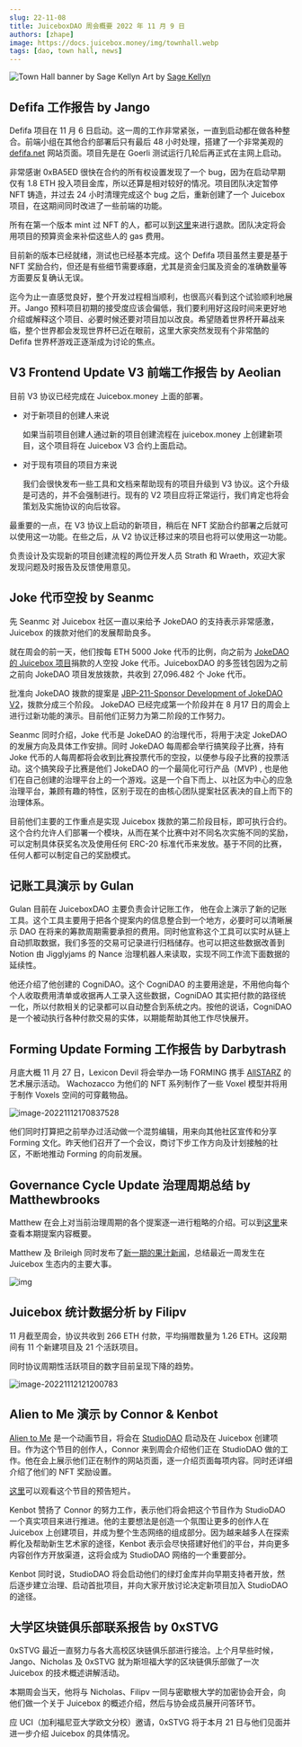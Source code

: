 ```yaml
---
slug: 22-11-08
title: JuiceboxDAO 周会概要 2022 年 11 月 9 日
authors: [zhape]
image: https://docs.juicebox.money/img/townhall.webp
tags: [dao, town hall, news]
---
```


![Town Hall banner by Sage Kellyn](townhall.webp)
Art by [Sage Kellyn](https://twitter.com/SageKellyn)

## Defifa 工作报告 by Jango

Defifa 项目在 11 月 6 日启动。这一周的工作非常紧张，一直到启动都在做各种整合。前端小组在其他合约部署后只有最后 48 小时处理，搭建了一个非常美观的 [defifa.net](https://www.defifa.net/) 网站页面。项目先是在 Goerli 测试运行几轮后再正式在主网上启动。

非常感谢 0xBA5ED 很快在合约的所有权设置发现了一个 bug，因为在启动早期仅有 1.8 ETH 投入项目金库，所以还算是相对较好的情况。项目团队决定暂停 NFT 铸造，并过去 24 小时清理完成这个 bug 之后，重新创建了一个 Juicebox 项目，在这期间同时改进了一些前端的功能。

所有在第一个版本 mint 过 NFT 的人，都可以到[这里](https://take1.defifa.net/)来进行退款。团队决定将会用项目的预算资金来补偿这些人的 gas 费用。

目前新的版本已经就绪，测试也已经基本完成。这个 Defifa 项目虽然主要是基于 NFT 奖励合约，但还是有些细节需要琢磨，尤其是资金归属及资金的准确数量等方面要反复确认无误。

迄今为止一直感觉良好，整个开发过程相当顺利，也很高兴看到这个试验顺利地展开。Jango 预料项目初期的接受度应该会偏低，我们要利用好这段时间来更好地介绍或解释这个项目、必要时候还要对项目加以改良。希望随着世界杯开幕战来临，整个世界都会发现世界杯已近在眼前，这里大家突然发现有个非常酷的 Defifa 世界杯游戏正逐渐成为讨论的焦点。



## V3 Frontend Update V3 前端工作报告 by Aeolian

目前 V3 协议已经完成在 Juicebox.money 上面的部署。

- 对于新项目的创建人来说

  如果当前项目创建人通过新的项目创建流程在 juicebox.money 上创建新项目，这个项目将在 Juicebox V3 合约上面启动。

- 对于现有项目的项目方来说

  我们会很快发布一些工具和文档来帮助现有的项目升级到 V3 协议。这个升级是可选的，并不会强制进行。现有的 V2 项目应将正常运行，我们肯定也将会策划及实施协议的向后妆容。



最重要的一点，在 V3 协议上启动的新项目，稍后在 NFT 奖励合约部署之后就可以使用这一功能。在些之后，从 V2 协议迁移过来的项目也将可以使用这一功能。

负责设计及实现新的项目创建流程的两位开发人员 Strath 和 Wraeth，欢迎大家发现问题及时报告及反馈使用意见。



## Joke 代币空投 by Seanmc



先 Seanmc 对 Juicebox 社区一直以来给予 JokeDAO 的支持表示非常感激，Juicebox 的拨款对他们的发展帮助良多。

就在周会的前一天，他们按每 ETH 5000 Joke 代币的比例，向之前为 [JokeDAO 的 Juicebox 项目](https://juicebox.money/@jokedao)捐款的人空投 Joke 代币。JuiceboxDAO 的多签钱包因为之前之前向 JokeDAO 项目发放拨款，共收到 27,096.482 个 Joke 代币。

批准向 JokeDAO 拨款的提案是 [JBP-211-Sponsor Development of JokeDAO V2](https://juicetool.xyz/snapshot/jbdao.eth/proposal/0xecb6ba5ca205acb63cb430d6e94cb48e8b0ff8f1e83a0d1478d35f729ab1532f)，拨款分成三个阶段。 JokeDAO 已经完成第一个阶段并在 8 月17 日的周会上进行过新功能的演示。目前他们正努力为第二阶段的工作努力。

Seanmc 同时介绍，Joke 代币是 JokeDAO 的治理代币，将用于决定 JokeDAO 的发展方向及具体工作安排。同时 JokeDAO 每周都会举行搞笑段子比赛，持有 Joke 代币的人每周都将会收到比赛投票代币的空投，以便参与段子比赛的投票活动。这个搞笑段子比赛是他们 JokeDAO 的一个最简化可行产品（MVP) , 也是他们在自己创建的治理平台上的一个游戏。这是一个自下而上、以社区为中心的应急治理平台，兼顾有趣的特性，区别于现在的由核心团队提案社区表决的自上而下的治理体系。

目前他们主要的工作重点是实现 Juicebox 拨款的第二阶段目标，即可执行合约。这个合约允许人们部署一个模块，从而在某个比赛中对不同名次实施不同的奖励，可以定制具体获奖名次及使用任何 ERC-20 标准代币来发放。基于不同的比赛，任何人都可以制定自己的奖励模式。

## 记账工具演示 by Gulan

Gulan 目前在 JuiceboxDAO 主要负责会计记账工作， 他在会上演示了新的记账工具。这个工具主要用于把各个提案内的信息整合到一个地方，必要时可以清晰展示 DAO 在将来的筹款周期需要承担的费用。同时他宣称这个工具可以实时从链上自动抓取数据，我们多签的交易可记录进行归档储存。也可以把这些数据改善到 Notion 由 Jigglyjams 的 Nance 治理机器人来读取，实现不同工作流下面数据的延续性。

他还介绍了他创建的 CogniDAO。这个 CogniDAO 的主要用途是，不用他向每个个人收取费用清单或收据再人工录入这些数据，CogniDAO 其实把付款的路径统一化，所以付款相关的记录都可以自动整合到系统之内。按他的说话，CogniDAO 是一个被动执行各种付款交易的实体，以期能帮助其他工作尽快展开。



## Forming Update Forming 工作报告 by Darbytrash

月底大概 11 月 27 日，Lexicon Devil 将会举办一场 FORMING 携手 [AllSTARZ](https://twitter.com/allstarz_nft) 的艺术展示活动。 Wachozacco 为他们的 NFT 系列制作了一些 Voxel 模型并将用于制作 Voxels 空间的可穿戴物品。

![image-20221112170837528](image-20221112170837528.webp)

他们同时打算把之前举办过活动做一个混剪编辑，用来向其他社区宣传和分享 Forming 文化。昨天他们召开了一个会议，商讨下步工作方向及计划接触的社区，不断地推动 Forming 的向前发展。

## Governance Cycle Update 治理周期总结 by Matthewbrooks

Matthew 在会上对当前治理周期的各个提案逐一进行粗略的介绍。可以到[这里](https://twitter.com/zhape1112/status/1588775349433040896?s=20&t=ncktgQxFLGn6sNDJZx9xQA)来查看本期提案内容概要。

Matthew 及 Brileigh 同时发布了[新一期的果汁新闻](https://juicenews.beehiiv.com/p/juicenews-nov-08)，总结最近一周发生在 Juicebox 生态内的主要大事。

![img](juicenews-nov-08-2022-1200px.webp)



## Juicebox 统计数据分析 by Filipv

11 月截至周会，协议共收到 266 ETH 付款，平均捐赠数量为 1.26 ETH。这段期间有 11 个新建项目及 21 个活跃项目。

同时协议周期性活跃项目的数字目前呈现下降的趋势。

![image-20221112121200783](image-20221112121200783.webp)



## Alien to Me 演示 by Connor & Kenbot

[Alien to Me](https://twitter.com/Alien_to_Me) 是一个动画节目，将会在  [StudioDAO](https://www.studiodao.xyz/) 启动及在 Juicebox 创建项目。作为这个节目的创作人，Connor 来到周会介绍他们正在 StudioDAO 做的工作。他在会上展示他们正在制作的网站页面，逐一介绍页面每项内容。同时还详细介绍了他们的 NFT 奖励设置。

[这里](https://www.youtube.com/watch?v=SOE7Uw7y8H4)可以观看这个节目的预告短片。

Kenbot 赞扬了 Connor 的努力工作，表示他们将会把这个节目作为 StudioDAO 一个真实项目来进行推进。他的主要想法是创造一个氛围让更多的创作人在 Juicebox 上创建项目，并成为整个生态网络的组成部分。因为越来越多人在探索孵化及帮助新生艺术家的途径，Kenbot 表示会尽快搭建好他们的平台，并向更多内容创作方开放渠道，这将会成为 StudioDAO 网络的一个重要部分。

Kenbot 同时说，StudioDAO 将会启动他们的绿灯金库并向早期支持者开放，然后逐步建立治理、启动首批项目，并向大家开放讨论决定新项目加入 StudioDAO 的途径。



## 大学区块链俱乐部联系报告 by 0xSTVG

0xSTVG 最近一直努力与各大高校区块链俱乐部进行接洽。上个月早些时候，Jango、Nicholas 及 0xSTVG 就为斯坦福大学的区块链俱乐部做了一次 Juicebox 的技术概述讲解活动。

本期周会当天，他将与 Nicholas、Filipv 一同与密歇根大学的加密协会开会，向他们做一个关于 Juicebox 的概述介绍，然后与协会成员展开问答环节。

应 UCI（加利福尼亚大学欧文分校）邀请，0xSTVG 将于本月 21 日与他们见面并进一步介绍 Juicebox 的具体情况。



